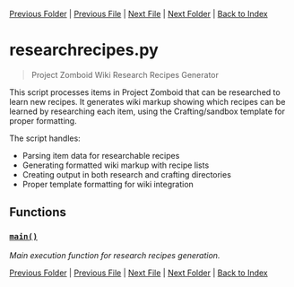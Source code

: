 [Previous Folder](../parser/distribution_container_parser.md) | [Previous File](legacy_recipe_parser.md) | [Next File](teached_recipes.md) | [Next Folder](../tiles/named_furniture_filter.md) | [Back to Index](../../index.md)

# researchrecipes.py

> Project Zomboid Wiki Research Recipes Generator

This script processes items in Project Zomboid that can be researched to learn new
recipes. It generates wiki markup showing which recipes can be learned by researching
each item, using the Crafting/sandbox template for proper formatting.

The script handles:
- Parsing item data for researchable recipes
- Generating formatted wiki markup with recipe lists
- Creating output in both research and crafting directories
- Proper template formatting for wiki integration

## Functions

### [`main()`](https://github.com/Vaileasys/pz-wiki_parser/blob/main/scripts/recipes/researchrecipes.py#L22)

_Main execution function for research recipes generation._


[Previous Folder](../parser/distribution_container_parser.md) | [Previous File](legacy_recipe_parser.md) | [Next File](teached_recipes.md) | [Next Folder](../tiles/named_furniture_filter.md) | [Back to Index](../../index.md)
